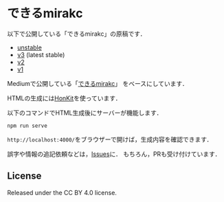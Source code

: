 # できるmirakc

以下で公開している「できるmirakc」の原稿です．

* [unstable](https://mirakc.github.io/dekiru-mirakc/unstable/)
* [v3](https://mirakc.github.io/dekiru-mirakc/v3/) (latest stable)
* [v2](https://mirakc.github.io/dekiru-mirakc/v2/)
* [v1](https://mirakc.github.io/dekiru-mirakc/v1/)

Mediumで公開している「[できるmirakc](https://medium.com/chinachu/c98v-mirakc-cde04fb67531)」
をベースにしています．

HTMLの生成には[HonKit](https://github.com/honkit/honkit)を使っています．

以下のコマンドでHTML生成後にサーバーが機能します．

```console
npm run serve
```

`http://localhost:4000/`をブラウザーで開けば，生成内容を確認できます．

誤字や情報の追記依頼などは，[Issues](https://github.com/mirakc/dekiru-mirakc/issues)に．
もちろん，PRも受け付けています．

## License

Released under the CC BY 4.0 license.
